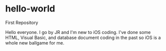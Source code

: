 # hello-world
First Repository

Hello everyone. I go by JR and I'm new to iOS coding. I've done some HTML, Visual Basic, and database document coding in the past so iOS is a whole new ballgame for me.

